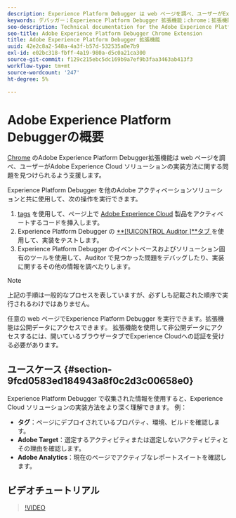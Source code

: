 ```yaml
---
description: Experience Platform Debugger は web ページを調べ、ユーザーがExperience Cloud ソリューションの実装方法に関する問題を見つけられるよう支援します。
keywords: デバッガー；Experience Platform Debugger 拡張機能；chrome；拡張機能
seo-description: Technical documentation for the Adobe Experience Platform Debugger Chrome Extension - examine your web pages and understand problems with your Experience Cloud solution mplementations
seo-title: Adobe Experience Platform Debugger Chrome Extension
title: Adobe Experience Platform Debugger 拡張機能
uuid: 42e2c8a2-548a-4a3f-b57d-532535a0e7b9
exl-id: e02bc318-fbff-4a19-980a-d5c0a21ca300
source-git-commit: f129c215ebc5dc169b9a7ef9b3faa3463ab413f3
workflow-type: tm+mt
source-wordcount: '247'
ht-degree: 5%

---
```


# Adobe Experience Platform Debuggerの概要

[Chrome](https://chrome.google.com/webstore/detail/adobe-experience-platform/bfnnokhpnncpkdmbokanobigaccjkpob) のAdobe Experience Platform Debugger拡張機能は web ページを調べ、ユーザーがAdobe Experience Cloud ソリューションの実装方法に関する問題を見つけられるよう支援します。

Experience Platform Debugger を他のAdobe アクティベーションソリューションと共に使用して、次の操作を実行できます。

1. [tags](../tags/home.md) を使用して、ページ上で [Adobe Experience Cloud](https://experienceleague.adobe.com/docs/core-services/interface/experience-cloud.html?lang=ja) 製品をアクティベートするコードを挿入します。
1. Experience Platform Debugger の [**[!UICONTROL Auditor ]**タブ ](./auditor/overview.md) を使用して、実装をテストします。
1. Experience Platform Debugger のイベントベースおよびソリューション固有のツールを使用して、Auditor で見つかった問題をデバッグしたり、実装に関するその他の情報を調べたりします。

>[!NOTE]
>
>上記の手順は一般的なプロセスを表していますが、必ずしも記載された順序で実行されるわけではありません。

任意の web ページでExperience Platform Debugger を実行できます。拡張機能は公開データにアクセスできます。 拡張機能を使用して非公開データにアクセスするには、開いているブラウザータブでExperience Cloudへの認証を受ける必要があります。

## ユースケース {#section-9fcd0583ed184943a8f0c2d3c00658e0}

Experience Platform Debugger で収集された情報を使用すると、Experience Cloud ソリューションの実装方法をより深く理解できます。 例：

* **タグ**：ページにデプロイされているプロパティ、環境、ビルドを確認します。
* **Adobe Target**：選定するアクティビティまたは選定しないアクティビティとその理由を確認します。
* **Adobe Analytics**：現在のページでアクティブなレポートスイートを確認します。

## ビデオチュートリアル

>[!VIDEO](https://video.tv.adobe.com/v/32156?quality=12&learn=on)

